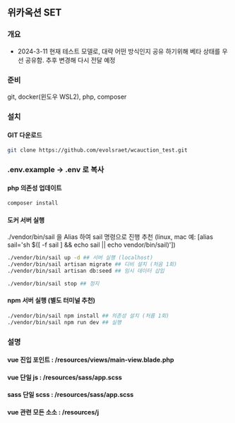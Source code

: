 ## 위카옥션 SET

### 개요

-   2024-3-11
    현재 테스트 모델로, 대략 어떤 방식인지 공유 하기위해 베타 상태를 우선 공유함.
    추후 변경해 다시 전달 예정

### 준비

git, docker(윈도우 WSL2), php, composer

### 설치

#### GIT 다운로드

```bash
git clone https://github.com/evolsraet/wcauction_test.git
```

### .env.example -> .env 로 복사

#### php 의존성 업데이트

```bash
composer install
```

#### 도커 서버 실행

./vendor/bin/sail 을 Alias 하여 sail 명령으로 진행 추천
(linux, mac 예: [alias sail='sh $([ -f sail ] && echo sail || echo vendor/bin/sail)'])

```bash
./vendor/bin/sail up -d ## 서버 실행 (localhost)
./vendor/bin/sail artisan migrate ## 디비 설치 (처음 1회)
./vendor/bin/sail artisan db:seed ## 임시 데이터 삽입
```

```bash
./vendor/bin/sail stop ## 정지
```

#### npm 서버 실행 (별도 터미널 추천)

```bash
./vendor/bin/sail npm install ## 의존성 설치 (처름 1회)
./vendor/bin/sail npm run dev ## 실행
```

### 설명

#### vue 진입 포인트 : /resources/views/main-view.blade.php

#### vue 단일 js : /resources/sass/app.scss

#### sass 단일 scss : /resources/sass/app.scss

#### vue 관련 모든 소소 : /resources/j
